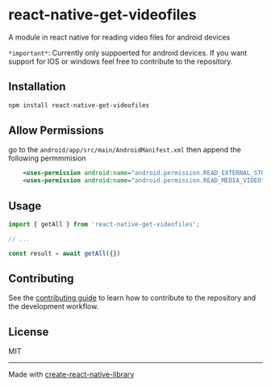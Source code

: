 # react-native-get-videofiles

A module in react native for reading video files for android devices

``*important*``: Currently only suppoerted for android devices. If you want support for IOS or windows feel free to contribute to the repository.
## Installation

```sh
npm install react-native-get-videofiles
```
## Allow Permissions
go to the ``android/app/src/main/AndroidManifest.xml`` then append the following permmmision
```xml
    <uses-permission android:name="android.permission.READ_EXTERNAL_STORAGE" />
    <uses-permission android:name="android.permission.READ_MEDIA_VIDEO" />
```

## Usage

```js
import { getAll } from 'react-native-get-videofiles';

// ...

const result = await getAll({})
```

## Contributing

See the [contributing guide](CONTRIBUTING.md) to learn how to contribute to the repository and the development workflow.

## License

MIT

---

Made with [create-react-native-library](https://github.com/callstack/react-native-builder-bob)
